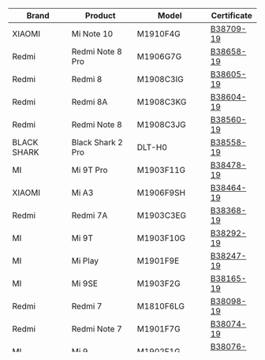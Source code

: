 | Brand | Product | Model | Certificate |
|---|---|---|---|
|XIAOMI|Mi Note 10|M1910F4G|[B38709-19](http://mocheck.nbtc.go.th/search/1513680)|
|Redmi|Redmi Note 8 Pro|M1906G7G|[B38658-19](http://mocheck.nbtc.go.th/search/1512759)|
|Redmi|Redmi 8|M1908C3IG|[B38605-19](http://mocheck.nbtc.go.th/search/1511598)|
|Redmi|Redmi 8A|M1908C3KG|[B38604-19](http://mocheck.nbtc.go.th/search/1511613)|
|Redmi|Redmi Note 8|M1908C3JG|[B38560-19](http://mocheck.nbtc.go.th/search/1510836)|
|BLACK SHARK|Black Shark 2 Pro|DLT-H0|[B38558-19](http://mocheck.nbtc.go.th/search/1510872)|
|MI|Mi 9T Pro|M1903F11G|[B38478-19](http://mocheck.nbtc.go.th/search/1509663)|
|XIAOMI|Mi A3|M1906F9SH|[B38464-19](http://mocheck.nbtc.go.th/search/1509580)|
|Redmi|Redmi 7A|M1903C3EG|[B38368-19](http://mocheck.nbtc.go.th/search/1508227)|
|MI|Mi 9T|M1903F10G|[B38292-19](http://mocheck.nbtc.go.th/search/1507254)|
|MI|Mi Play|M1901F9E|[B38247-19](http://mocheck.nbtc.go.th/search/1506728)|
|MI|Mi 9SE|M1903F2G|[B38165-19](http://mocheck.nbtc.go.th/search/1505522)|
|Redmi|Redmi 7|M1810F6LG|[B38098-19](http://mocheck.nbtc.go.th/search/1504578)|
|Redmi|Redmi Note 7|M1901F7G|[B38074-19](http://mocheck.nbtc.go.th/search/1504153)|
|MI|Mi 9|M1902F1G|[B38076-19](http://mocheck.nbtc.go.th/search/1504225)|
|MI|Redmi Go|M1903C3GG|[B38001-19](http://mocheck.nbtc.go.th/search/1503191)|
|Xiaomi|Mi MIX 3|M1810E5A|[B38612-18](http://mocheck.nbtc.go.th/search/1501437)|
|MI|Mi 8 Lite|M1808D2TG|[B38508-18](http://mocheck.nbtc.go.th/search/1499820)|
|MI|Mi 8 Pro|M1807E8A|[B38466-18](http://mocheck.nbtc.go.th/search/1499134)|
|MI|Redmi Note 6 Pro|M1806E7TG|[B38451-18](http://mocheck.nbtc.go.th/search/1498885)|
|MI|Mi Max 3|M1804E4A|[B38385-18](http://mocheck.nbtc.go.th/search/1497997)|
|POCOPHONE|POCOPHONE F1|M1805E10A|[B38369-18](http://mocheck.nbtc.go.th/search/1497710)|
|MI|Mi A2|M1804D2SG|[B38365-18](http://mocheck.nbtc.go.th/search/1497660)|
|MI|Redmi 6|M1804C3DG|[B38353-18](http://mocheck.nbtc.go.th/search/1497468)|
|MI|Redmi 6A|M1804C3CG|[B38346-18](http://mocheck.nbtc.go.th/search/1497347)|
|MI|Mi 8|M1803E1A|[B38333-18](http://mocheck.nbtc.go.th/search/1497234)|
|MI|Mi A2 Lite|M1805D1SG|[B38304-18](http://mocheck.nbtc.go.th/search/1496864)|
|MI||M1803E6G|[B38222-18](http://mocheck.nbtc.go.th/search/1495662)|
|MI||M1803D5XA|[B38223-18](http://mocheck.nbtc.go.th/search/1495677)|
|MI||M1803E7SG|[B38150-18](http://mocheck.nbtc.go.th/search/1494629)|
|Mi||MDG1|[B38773-17](http://mocheck.nbtc.go.th/search/1095858)|
|MI||MEG7|[B38772-17](http://mocheck.nbtc.go.th/search/1026986)|
|Mi||MCE8|[B38729-17](http://mocheck.nbtc.go.th/search/466809)|
|Mi||MCG3B|[B38723-17](http://mocheck.nbtc.go.th/search/365028)|
|Mi|Redmi Note 5A Prime|MDG6S(Redmi|[B38697-17](http://mocheck.nbtc.go.th/search/57223)|
|Mi|MIX2|MDE5(MIX2(D5))|[B38670-17](http://mocheck.nbtc.go.th/search/57207)|
|Mi|Redmi Note 5A|MDG6|[B38635-17](http://mocheck.nbtc.go.th/search/57191)|
|Mi|Mi A1|MDG2|[B38634-17](http://mocheck.nbtc.go.th/search/57173)|
|MI|MI Max 2|MDE40|[B38468-17](http://mocheck.nbtc.go.th/search/51998)|
|MI|Mi 6|MCE16|[B38451-17](http://mocheck.nbtc.go.th/search/51782)|
|MI|Redmi Note 4X|2016102|[B38288-17](http://mocheck.nbtc.go.th/search/12177)|
|MI|Mi 5S Plus|2016070|[B38179-17](http://mocheck.nbtc.go.th/search/11822)|
|MI|Mi Note 2|2015213|[B38180-17](http://mocheck.nbtc.go.th/search/11846)|
|MI|Redmi 4A|2016117|[B38181-17](http://mocheck.nbtc.go.th/search/11871)|
|MI|Mi 5S|2015711|[B38172-17](http://mocheck.nbtc.go.th/search/11761)|
|MI||Redmi|[B38173-17](http://mocheck.nbtc.go.th/search/11774)|
|MI|Redmi Note 4|2016102|[B38174-17](http://mocheck.nbtc.go.th/search/11795)|
|MI||2015161|[B38531-16](http://mocheck.nbtc.go.th/search/1466828)|
|MI||2014818|[B38456-15](http://mocheck.nbtc.go.th/search/1466842)|
|MI||2014215|[B38311-15](http://mocheck.nbtc.go.th/search/29937)|
|MI||2013121|[B38350-14](http://mocheck.nbtc.go.th/search/30542)|
|MI||2013062-T|[B38307-14](http://mocheck.nbtc.go.th/search/30506)|
|MI||2013029|[B38308-14](http://mocheck.nbtc.go.th/search/30518)|
|XIAOMI|Mi Note 10 Pro|M1910F4S|[B38710-19](http://mocheck.nbtc.go.th/search/1513647)|
|MI|Mi 10|M2001J2G|[B38143-20](http://mocheck.nbtc.go.th/search/1518306)|
|Redmi|Redmi Note 9S|M2003J6A1G|[B38153-20](http://mocheck.nbtc.go.th/search/1518447)|
|XIAOMI|Mi 9 Lite|M1904F3BG|[B38611-19](http://mocheck.nbtc.go.th/search/1511794)|

